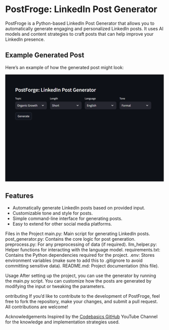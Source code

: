 # PostFroge: LinkedIn Post Generator

PostFroge is a Python-based LinkedIn Post Generator that allows you to automatically generate engaging and personalized LinkedIn posts. It uses AI models and content strategies to craft posts that can help improve your LinkedIn presence.

## Example Generated Post

Here’s an example of how the generated post might look:

![Post Example](images/Screenshot%202024-12-02%20185255.png)


## Features
- Automatically generate LinkedIn posts based on provided input.
- Customizable tone and style for posts.
- Simple command-line interface for generating posts.
- Easy to extend for other social media platforms.


Files in the Project
main.py: Main script for generating LinkedIn posts.
post_generator.py: Contains the core logic for post generation.
preprocess.py: For any preprocessing of data (if required).
llm_helper.py: Helper functions for interacting with the language model.
requirements.txt: Contains the Python dependencies required for the project.
.env: Stores environment variables (make sure to add this to .gitignore to avoid committing sensitive data).
README.md: Project documentation (this file).

Usage
After setting up the project, you can use the generator by running the main.py script. You can customize how the posts are generated by modifying the input or tweaking the parameters.

ontributing
If you’d like to contribute to the development of PostFroge, feel free to fork the repository, make your changes, and submit a pull request. All contributions are welcome!

Acknowledgements
Inspired by the [Codebasics GitHub](https://github.com/codebasics) YouTube Channel  for the knowledge and implementation strategies used.
